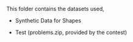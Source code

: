 This folder contains the datasets used, 

- Synthetic Data for Shapes

- Test (problems.zip, provided by the contest)
